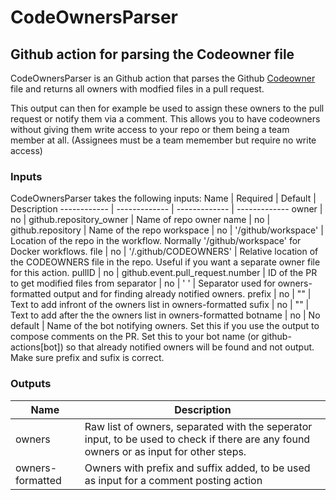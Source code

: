# CodeOwnersParser
## Github action for parsing the Codeowner file
CodeOwnersParser is an Github action that parses the Github [Codeowner](https://docs.github.com/en/repositories/managing-your-repositorys-settings-and-features/customizing-your-repository/about-code-owners)
file and returns all owners with modfied files in a pull request.

This output can then for example be used to assign these owners to the pull request or notify them via a comment.
This allows you to have codeowners without giving them write access to your repo or them being a team member at all. (Assignees must be a team memember but require no write access)

### Inputs
CodeOwnersParser takes the following inputs:
Name | Required | Default | Description
------------ | ------------- | ------------- | -------------
owner | no | github.repository_owner | Name of repo owner
name | no | github.repository | Name of the repo
workspace | no | '/github/workspace' | Location of the repo in the workflow. Normally '/github/workspace' for Docker workflows.
file | no | '/.github/CODEOWNERS' | Relative location of the CODEOWNERS file in the repo. Useful if you want a separate owner file for this action.
pullID | no | github.event.pull_request.number | ID of the PR to get modified files from
separator | no | ' ' | Separator used for owners-formatted output and for finding already notified owners.
prefix | no | "" | Text to add infront of the owners list in owners-formatted
sufix | no | "" | Text to add after the the owners list in owners-formatted
botname | no | No default | Name of the bot notifying owners. Set this if you use the output to compose comments on the PR. Set this to your bot name (or github-actions[bot]) so that already notified owners will be found and not output. Make sure prefix and sufix is correct.

### Outputs
Name | Description
------------ | -------------
owners | Raw list of owners, separated with the seperator input, to be used to check if there are any found owners or as input for other steps.
owners-formatted | Owners with prefix and suffix added, to be used as input for a comment posting action
